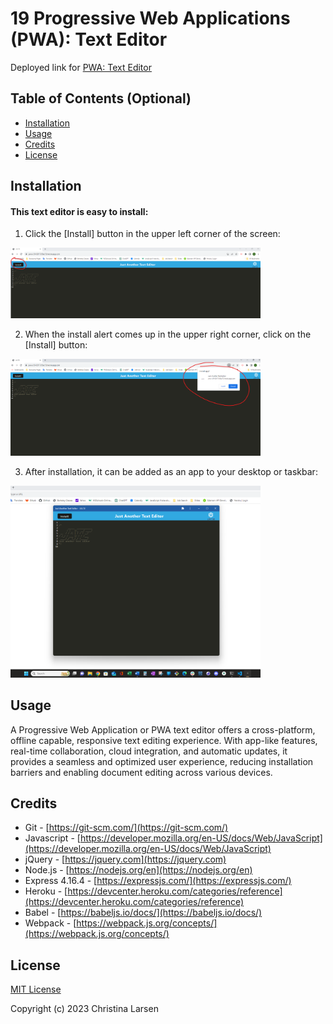 # 19 Progressive Web Applications (PWA): Text Editor

Deployed link for [PWA: Text Editor](https://pwa-c19-05f17cf9ac73.herokuapp.com/)

## Table of Contents (Optional)

* [Installation](#installation)
* [Usage](#usage)
* [Credits](#credits)
* [License](#license)


## Installation

#### This text editor is easy to install:

1. Click the [Install] button in the upper left corner of the screen:

<img src="./client/src/images/Install.png" alt="PWA Text Editor Installation" width="400"/>

2. When the install alert comes up in the upper right corner, click on the [Install] button:

<img src="./client/src/images/install2.png" alt="PWA Text Editor Installation" width="400"/>

3. After installation, it can be added as an app to your desktop or taskbar:

<img src="./client/src/images/installed.png" alt="PWA Text Editor Installation" width="400"/>

## Usage 

A Progressive Web Application or PWA text editor offers a cross-platform, offline capable, responsive text editing experience. With app-like features, real-time collaboration, cloud integration, and automatic updates, it provides a seamless and optimized user experience, reducing installation barriers and enabling document editing across various devices.

## Credits

* Git - [https://git-scm.com/](https://git-scm.com/)    
* Javascript - [https://developer.mozilla.org/en-US/docs/Web/JavaScript](https://developer.mozilla.org/en-US/docs/Web/JavaScript)
* jQuery - [https://jquery.com](https://jquery.com)
* Node.js - [https://nodejs.org/en](https://nodejs.org/en)
* Express 4.16.4 - [https://expressjs.com/](https://expressjs.com/)
* Heroku - [https://devcenter.heroku.com/categories/reference](https://devcenter.heroku.com/categories/reference)
* Babel - [https://babeljs.io/docs/](https://babeljs.io/docs/)
* Webpack - [https://webpack.js.org/concepts/](https://webpack.js.org/concepts/)


## License

[MIT License](https://github.com/microsoft/vscode/blob/main/LICENSE.txt) 

Copyright (c) 2023 Christina Larsen
